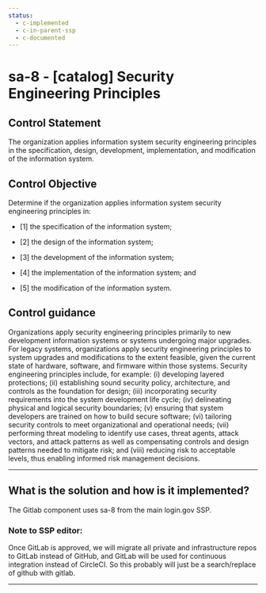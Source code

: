 ```yaml
---
status:
  - c-implemented
  - c-in-parent-ssp
  - c-documented
---
```


# sa-8 - \[catalog\] Security Engineering Principles

## Control Statement

The organization applies information system security engineering principles in the specification, design, development, implementation, and modification of the information system.

## Control Objective

Determine if the organization applies information system security engineering principles in:

- \[1\] the specification of the information system;

- \[2\] the design of the information system;

- \[3\] the development of the information system;

- \[4\] the implementation of the information system; and

- \[5\] the modification of the information system.

## Control guidance

Organizations apply security engineering principles primarily to new development information systems or systems undergoing major upgrades. For legacy systems, organizations apply security engineering principles to system upgrades and modifications to the extent feasible, given the current state of hardware, software, and firmware within those systems. Security engineering principles include, for example: (i) developing layered protections; (ii) establishing sound security policy, architecture, and controls as the foundation for design; (iii) incorporating security requirements into the system development life cycle; (iv) delineating physical and logical security boundaries; (v) ensuring that system developers are trained on how to build secure software; (vi) tailoring security controls to meet organizational and operational needs; (vii) performing threat modeling to identify use cases, threat agents, attack vectors, and attack patterns as well as compensating controls and design patterns needed to mitigate risk; and (viii) reducing risk to acceptable levels, thus enabling informed risk management decisions.

______________________________________________________________________

## What is the solution and how is it implemented?

The Gitlab component uses sa-8 from the main login.gov SSP.

### Note to SSP editor:

Once GitLab is approved, we will migrate all private and infrastructure
repos to GitLab instead of GitHub, and GitLab will be used for
continuous integration instead of CircleCI.  So this probably will
just be a search/replace of github with gitlab.

______________________________________________________________________
